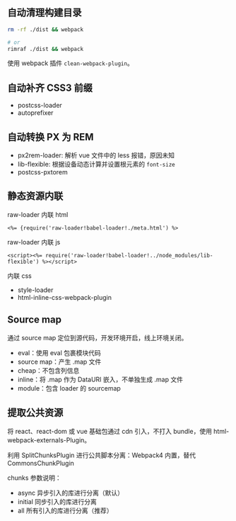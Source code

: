 ## 自动清理构建目录

```sh
rm -rf ./dist && webpack

# or
rimraf ./dist && webpack
```

使用 webpack 插件 `clean-webpack-plugin`。

## 自动补齐 CSS3 前缀

- postcss-loader
- autoprefixer

## 自动转换 PX 为 REM

- px2rem-loader: 解析 vue 文件中的 less 报错，原因未知
- lib-flexible: 根据设备动态计算并设置根元素的 `font-size`
- postcss-pxtorem

## 静态资源内联

raw-loader 内联 html
```ejs
<%= {require('raw-loader!babel-loader!./meta.html') %>
```

raw-loader 内联 js
```ejs
<script><%= require('raw-loader!babel-loader!../node_modules/lib-flexible') %></script>
```

内联 css
- style-loader
- html-inline-css-webpack-plugin

## Source map

通过 source map 定位到源代码，开发环境开启，线上环境关闭。
- eval：使用 eval 包裹模块代码
- source map：产生 .map 文件
- cheap：不包含列信息
- inline：将 .map 作为 DataURI 嵌入，不单独生成 .map 文件
- module：包含 loader 的 sourcemap

## 提取公共资源
将 react、react-dom 或 vue 基础包通过 cdn 引入，不打入 bundle，使用 html-webpack-externals-Plugin。

利用 SplitChunksPlugin 进行公共脚本分离：Webpack4 内置，替代 CommonsChunkPlugin

chunks 参数说明：
- async 异步引入的库进行分离（默认）
- initial 同步引入的库进行分离
- all 所有引入的库进行分离（推荐）